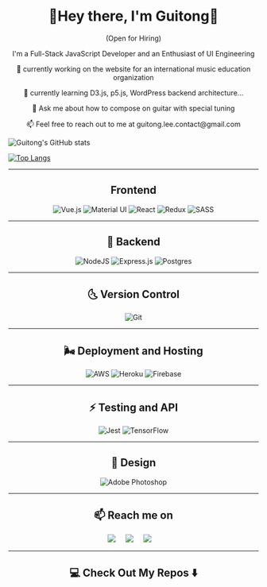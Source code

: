 
<h1 align="center"> 👋Hey there, I'm Guitong🌿 </h1>
 
<p align="center"> (Open for Hiring)</p>
 
 

<p  align="center"> I'm a Full-Stack JavaScript Developer and an Enthusiast of UI Engineering</p>

<p  align="center"> 🦙 currently working on the website for an international music education organization </p>
<p  align="center"> 🌱 currently learning D3.js, p5.js, WordPress backend architecture... </p>
<p  align="center"> 💬 Ask me about how to compose on guitar with special tuning </p> 
<p  align="center"> 📫 Feel free to reach out to me at guitong.lee.contact@gmail.com</p>
 
![Guitong's GitHub stats](https://github-readme-stats.vercel.app/api?username=guitongli&count_private=true&&theme=radical)
 
[![Top Langs](https://github-readme-stats.vercel.app/api/top-langs/?username=guitongli&layout=compact)](https://github.com/guitongli/github-readme-stats)
 

<hr>

<h2 align="center">  Frontend</h2>
<p align="center">
 <img alt="Vue.js" src="https://img.shields.io/badge/vuejs%20-%2335495e.svg?&style=for-the-badge&logo=vue.js&logoColor=%234FC08D"/> <img alt="Material UI" src="https://img.shields.io/badge/material%20ui%20-%230081CB.svg?&style=for-the-badge&logo=material-ui&logoColor=white"/> <img alt="React" src="https://img.shields.io/badge/react%20-%2320232a.svg?&style=for-the-badge&logo=react&logoColor=%2361DAFB"/> <img alt="Redux" src="https://img.shields.io/badge/redux%20-%23593d88.svg?&style=for-the-badge&logo=redux&logoColor=white"/> <img alt="SASS" src="https://img.shields.io/badge/SASS%20-hotpink.svg?&style=for-the-badge&logo=SASS&logoColor=white"/>

</p>
<hr>

<h2 align="center"> 🔭 Backend</h2>
<p align="center"> 
<img alt="NodeJS" src="https://img.shields.io/badge/node.js%20-%2343853D.svg?&style=for-the-badge&logo=node.js&logoColor=white"/> 
 <img alt="Express.js" src="https://img.shields.io/badge/express.js%20-%23404d59.svg?&style=for-the-badge"/>   <img alt="Postgres" src ="https://img.shields.io/badge/postgres-%23316192.svg?&style=for-the-badge&logo=postgresql&logoColor=white"/></p>

<hr>

<h2 align="center"> 🌜 Version Control </h2>
<p align="center">
<img alt="Git" src="https://img.shields.io/badge/git%20-%23F05033.svg?&style=for-the-badge&logo=git&logoColor=white"/></p>
<hr>

<h2 align="center"> 🌬 Deployment and Hosting</h2>
<p  align="center"><img alt="AWS" src="https://img.shields.io/badge/AWS%20-%23FF9900.svg?&style=for-the-badge&logo=amazon-aws&logoColor=white"/> <img alt="Heroku" src="https://img.shields.io/badge/heroku%20-%23430098.svg?&style=for-the-badge&logo=heroku&logoColor=white"/> <img alt="Firebase" src="https://img.shields.io/badge/firebase%20-%23039BE5.svg?&style=for-the-badge&logo=firebase"/> </p>

<hr>

<h2 align="center"> ⚡️ Testing and API</h2>
<p  align="center"><img alt="Jest" src="https://img.shields.io/badge/-jest-%23C21325?&style=for-the-badge&logo=jest&logoColor=white"/> <img alt="TensorFlow" src="https://img.shields.io/badge/TensorFlow%20-%23FF6F00.svg?&style=for-the-badge&logo=TensorFlow&logoColor=white" />
 </p>
<hr>
<h2 align="center"> 🌈 Design</h2>
<p  align="center"><img alt="Adobe Photoshop" src="https://img.shields.io/badge/adobe%20photoshop%20-%2331A8FF.svg?&style=for-the-badge&logo=adobe%20photoshop&logoColor=white"/>
 </p>
 

<hr>

<h2  align="center">📫 Reach me on</h2>
<p align="center">
  <a target="_blank"href="https://www.linkedin.com/in/guitong-li-05b3bb87/"><img src="https://img.shields.io/badge/linkedin-%230077B5.svg?&style=for-the-badge&logo=linkedin&logoColor=white" /></a>&nbsp;&nbsp;&nbsp;&nbsp;
  <a target="_blank"href="https://twitter.com/guitonglee"><img src="https://img.shields.io/badge/twitter-%231DA1F2.svg?&style=for-the-badge&logo=twitter&logoColor=white" /></a>&nbsp;&nbsp;&nbsp;&nbsp;
  <a href="mailto:guitong.lee.contact@gmail.com?subject=Hello%20Ileri,%20From%20Github"><img src="https://img.shields.io/badge/gmail-%23D14836.svg?&style=for-the-badge&logo=gmail&logoColor=white" /></a>&nbsp;&nbsp;&nbsp;&nbsp;
</p>

<hr>

<h2  align="center">💻 Check Out My Repos ⬇️ </h2>
